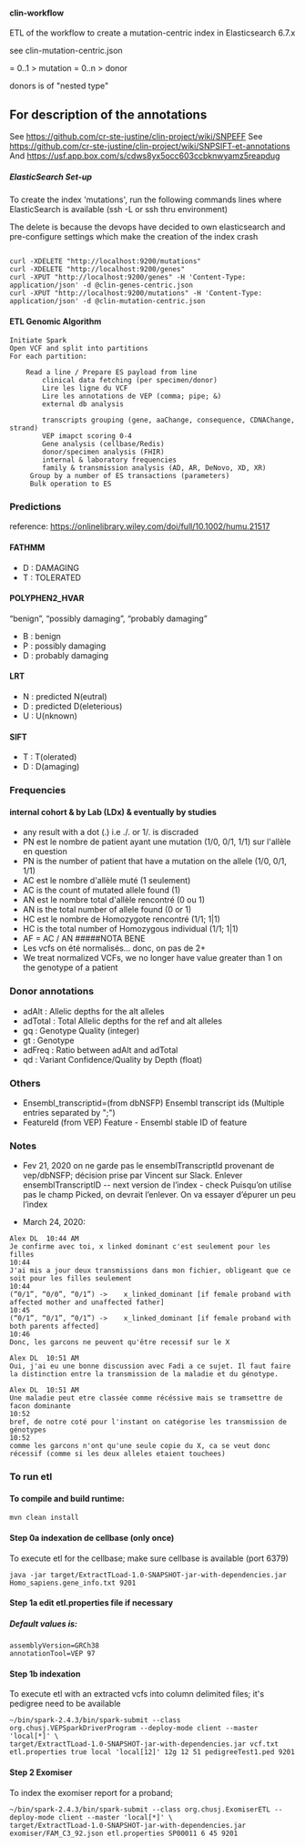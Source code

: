 #### clin-workflow

ETL of the workflow to create a mutation-centric index in Elasticsearch 6.7.x

see clin-mutation-centric.json

= 0..1 > mutation  = 0..n > donor

donors is of "nested type"

## For description of the annotations
See https://github.com/cr-ste-justine/clin-project/wiki/SNPEFF
See https://github.com/cr-ste-justine/clin-project/wiki/SNPSIFT-et-annotations
And
https://usf.app.box.com/s/cdws8yx5occ603ccbknwyamz5reapdug

##### ElasticSearch Set-up
To create the index 'mutations', run the following commands lines where ElasticSearch is available (ssh -L or ssh thru environment)

The delete is because the devops have decided to own elasticsearch and pre-configure settings which make the creation of the index crash 
```shell script

curl -XDELETE "http://localhost:9200/mutations"
curl -XDELETE "http://localhost:9200/genes"
curl -XPUT "http://localhost:9200/genes" -H 'Content-Type: application/json' -d @clin-genes-centric.json
curl -XPUT "http://localhost:9200/mutations" -H 'Content-Type: application/json' -d @clin-mutation-centric.json

```

#### ETL Genomic Algorithm 
     
    Initiate Spark
    Open VCF and split into partitions
    For each partition:
     
        Read a line / Prepare ES payload from line
            clinical data fetching (per specimen/donor)
            Lire les ligne du VCF
            Lire les annotations de VEP (comma; pipe; &)
            external db analysis
            
            transcripts grouping (gene, aaChange, consequence, CDNAChange, strand)
            VEP imapct scoring 0-4 
            Gene analysis (cellbase/Redis)
            donor/specimen analysis (FHIR)
            internal & laboratory frequencies
            family & transmission analysis (AD, AR, DeNovo, XD, XR)
         Group by a number of ES transactions (parameters)
         Bulk operation to ES
         
### Predictions
reference: https://onlinelibrary.wiley.com/doi/full/10.1002/humu.21517

#### FATHMM
- D : DAMAGING
- T : TOLERATED

#### POLYPHEN2_HVAR
“benign”, “possibly damaging”, “probably damaging”
- B : benign
- P : possibly damaging
- D : probably damaging

#### LRT

- N :  predicted N(eutral) 
- D :  predicted D(eleterious) 
- U :  U(nknown)

#### SIFT

- T : T(olerated)
- D : D(amaging)

### Frequencies

#### internal cohort & by Lab (LDx) & eventually by studies
- any result with a dot (.) i.e ./. or 1/. is discraded
- PN est le nombre de patient ayant une mutation (1/0, 0/1, 1/1)  sur l'allèle en question
- PN is the number of patient that have a mutation on the allele (1/0, 0/1, 1/1)
- AC est le nombre d'allèle muté (1 seulement)
- AC is the count of mutated allele found (1)
- AN est le nombre total d'allèle rencontré (0 ou 1)
- AN is the total number of allele found (0 or 1)
- HC est le nombre de Homozygote rencontré (1/1; 1|1)
- HC is the total number of Homozygous individual (1/1; 1|1)
- AF = AC / AN
#####NOTA BENE
- Les vcfs on été normalisés...  donc, on pas de 2+
- We treat normalized VCFs, we no longer have value greater than 1 on the genotype of a patient

### Donor annotations
- adAlt : Allelic depths for the alt alleles
- adTotal : Total Allelic depths for the ref and alt alleles
- gq : Genotype Quality (integer)
- gt : Genotype
- adFreq : Ratio between adAlt and adTotal 
- qd : Variant Confidence/Quality by Depth (float)

### Others
- Ensembl_transcriptid=(from dbNSFP) Ensembl transcript ids (Multiple entries separated by ";")
- FeatureId (from VEP) Feature - Ensembl stable ID of feature 


### Notes
- Fev 21, 2020
on ne garde pas le ensemblTranscriptId  provenant de vep/dbNSFP; décision prise par Vincent sur Slack.
Enlever ensemblTranscriptID -- next version de l’index - check
Puisqu’on utilise pas le champ Picked, on devrait l’enlever. On va essayer d’épurer un peu l’index

- March 24, 2020: 
```
Alex DL  10:44 AM
Je confirme avec toi, x linked dominant c'est seulement pour les filles
10:44
J'ai mis a jour deux transmissions dans mon fichier, obligeant que ce soit pour les filles seulement
10:44
(“0/1”, “0/0”, “0/1”) -> 	x_linked_dominant [if female proband with affected mother and unaffected father]
10:45
(“0/1”, “0/1”, “0/1”) -> 	x_linked_dominant [if female proband with both parents affected]
10:46
Donc, les garcons ne peuvent qu'être recessif sur le X

Alex DL  10:51 AM
Oui, j'ai eu une bonne discussion avec Fadi a ce sujet. Il faut faire la distinction entre la transmission de la maladie et du génotype.

Alex DL  10:51 AM
Une maladie peut etre classée comme récéssive mais se tramsettre de facon dominante
10:52
bref, de notre coté pour l'instant on catégorise les transmission de génotypes
10:52
comme les garcons n'ont qu'une seule copie du X, ca se veut donc récessif (comme si les deux alleles etaient touchees)
```

### To run etl
#### To compile and build runtime:
```shell script
mvn clean install
``` 
#### Step 0a indexation de cellbase (only once)

To execute etl for the cellbase; make sure cellbase is available (port 6379)
```shell script
java -jar target/ExtractTLoad-1.0-SNAPSHOT-jar-with-dependencies.jar Homo_sapiens.gene_info.txt 9201
```
#### Step 1a edit etl.properties file if necessary
##### Default values is:
```properties
assemblyVersion=GRCh38
annotationTool=VEP 97
``` 

#### Step 1b indexation

To execute etl with an extracted vcfs into column delimited files; it's pedigree need to be available
```shell script
~/bin/spark-2.4.3/bin/spark-submit --class org.chusj.VEPSparkDriverProgram --deploy-mode client --master 'local[*]' \
target/ExtractTLoad-1.0-SNAPSHOT-jar-with-dependencies.jar vcf.txt etl.properties true local 'local[12]' 12g 12 51 pedigreeTest1.ped 9201
```
#### Step 2 Exomiser
To index the exomiser report for a proband;
```shell script
~/bin/spark-2.4.3/bin/spark-submit --class org.chusj.ExomiserETL --deploy-mode client --master 'local[*]' \
target/ExtractTLoad-1.0-SNAPSHOT-jar-with-dependencies.jar exomiser/FAM_C3_92.json etl.properties SP00011 6 45 9201
```
